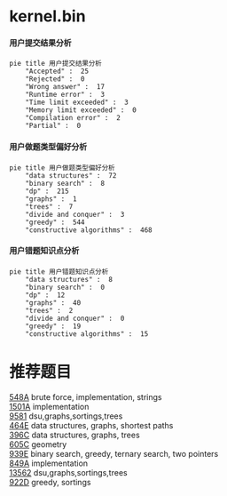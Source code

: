 # kernel.bin

<!-- tabs:start -->



#### **用户提交结果分析**

```mermaid
pie title 用户提交结果分析
    "Accepted" :  25
    "Rejected" :  0
    "Wrong answer" :  17
    "Runtime error" :  3
    "Time limit exceeded" :  3
    "Memory limit exceeded" :  0
    "Compilation error" :  2
    "Partial" :  0
```

#### **用户做题类型偏好分析**

```mermaid
pie title 用户做题类型偏好分析
    "data structures" :  72
    "binary search" :  8
    "dp" :  215
    "graphs" :  1
    "trees" :  7
    "divide and conquer" :  3
    "greedy" :  544
    "constructive algorithms" :  468
```
#### **用户错题知识点分析**

```mermaid
pie title 用户错题知识点分析
    "data structures" :  8
    "binary search" :  0
    "dp" :  12
    "graphs" :  40
    "trees" :  2
    "divide and conquer" :  0
    "greedy" :  19
    "constructive algorithms" :  15
```



<!-- tabs:end -->
# 推荐题目
[548A](https://codeforces.com/contest/548/problem/A)		brute force,
                        implementation,
                        strings		  
[1501A](https://codeforces.com/contest/1501/problem/A)		implementation		  
[9581](https://codeforces.com/contest/958/problem/1)		dsu,graphs,sortings,trees		  
[464E](https://codeforces.com/contest/464/problem/E)		data structures,
                        graphs,
                        shortest paths		  
[396C](https://codeforces.com/contest/396/problem/C)		data structures,
                        graphs,
                        trees		  
[605C](https://codeforces.com/contest/605/problem/C)		geometry		  
[939E](https://codeforces.com/contest/939/problem/E)		binary search,
                        greedy,
                        ternary search,
                        two pointers		  
[849A](https://codeforces.com/contest/849/problem/A)		implementation		  
[13562](https://codeforces.com/contest/1356/problem/2)		dsu,graphs,sortings,trees		  
[922D](https://codeforces.com/contest/922/problem/D)		greedy,
                        sortings		  
